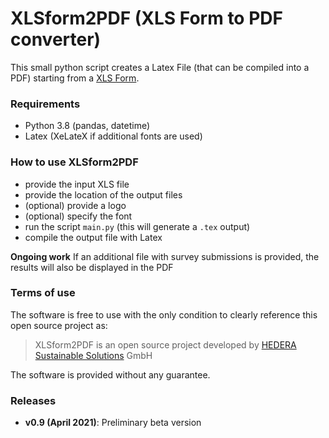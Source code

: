 # XLSform2PDF (XLS Form to PDF converter)

This small python script creates a Latex File (that can be compiled into a PDF) starting from a [XLS Form](https://xlsform.org).

### Requirements
- Python 3.8 (pandas, datetime)
- Latex (XeLateX if additional fonts are used)
 
 
### How to use XLSform2PDF

- provide the input XLS file
- provide the location of the output files
- (optional) provide a logo
- (optional) specify the font
- run the script `main.py` (this will generate a `.tex` output)
- compile the output file with Latex

**Ongoing work** If an additional file with survey submissions is provided, the results will also be displayed in the PDF 


### Terms of use

The software is free to use with the only condition to clearly reference this open source project as:

> XLSform2PDF is an open source project developed by [HEDERA Sustainable Solutions](https://hedera.online) GmbH

The software is provided without any guarantee.


### Releases

- **v0.9 (April 2021)**: Preliminary beta version










